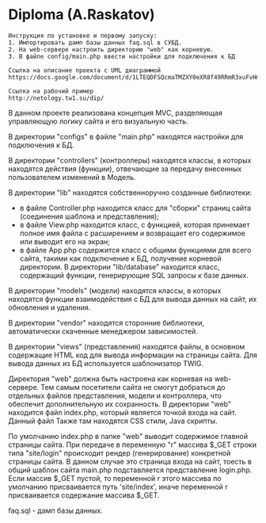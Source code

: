 Diploma (A.Raskatov)
=============================

```
Инструкция по установке и первому запуску:
1. Импортировать дамп базы данных faq.sql в СУБД.
2. На web-сервере настроить директорию "web" как корневую.
3. В файле config/main.php ввести настройки для подключения к БД
```

```
Ссылка на описание проекта с UML диаграммой
https://docs.google.com/document/d/1LTEQDFSQcmaTMZXY0eXR8f49RRmR3xuFvHmMJjBbV8s/pub

Ссылка на рабочий пример
http://netology.tw1.su/dip/
```

В данном проекте реализована концепция MVC, разделяющая управляющую логику сайта и его визуальную часть.

В директории "configs" в файле "main.php" находятся настройки для подключения к БД.

В директории "controllers" (контроллеры) находятся классы, в которых находятся действия (функции), отвечающие за передачу внесенных пользователем изменений в Модель.

В директории "lib" находятся собственноручно созданные библиотеки:
- в файле Controller.php находится класс для "сборки" страниц сайта (соединения шаблона и представления);
- в файле View.php находится класс, с функцией, которая принемает полное имя файла с расширением и возвращает его содержимое или выводит его на экран;
- в файле App.php содержится класс с общими функциями для всего сайта, такими как подключение к БД, получение корневой директории.
В директории "lib/database" находится класс, содержащий функции, генерирующие SQL запросы к базе данных.

В директории "models" (модели) находятся классы, в которых находятся функции взаимодействия с БД для вывода данных на сайт, их обновления и удаления.

В директории "vendor" находятся сторонние библиотеки, автоматически скаченные менеджером зависимостей.

В директории "views" (представления) находятся файлы, в основном содержащие HTML код для вывода информации на страницы сайта. Для вывода данных из БД используется шаблонизатор TWIG.

Директория "web" должна быть настроена как корневая на web-сервере. Тем самым посетители сайта не смогут добраться до отдельных файлов представления, модели и контроллера, что обеспечит дополнительную их сохранность.
В директории "web" находится файл index.php, который является точкой входа на сайт. Данный файл Также там находятся CSS стили, Java скрипты.

По умолчанию index.php в папке "web" выводит содержимое главной страницы сайта.
При передаче в переменную "r" массива $_GET строки типа "site/login" происходит рендер (генерирование) конкретной страницы сайта.
В данном случае это страница входа на сайт, тоесть в общий шаблон сайта main.php подставляется представление login.php.
Если массив $_GET пустой, то переменной r этого массива по умолчанию присваивается путь 'site/index', иначе переменной r присваивается содержание массива $_GET.

faq.sql - дамп базы данных.



